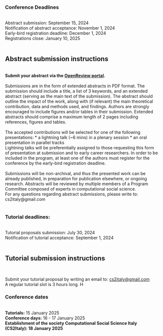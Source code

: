 <h3>Conference Deadlines</h3><br/>
Abstract submission: September 15, 2024<br/>
Notification of abstract acceptance: November 1, 2024<br/>
Early-bird registration deadline: December 1, 2024<br/>
Registrations close: January 10, 2025<br/>
<br/>
<h2>Abstract submission instructions</h2><br/>
<b>Submit your abstract via the <a href="https://openreview.net/group?id=CS2Italy.org/2025/Conference">OpenReview portal</a>.</b><br/>
<br/>
Submissions are in the form of extended abstracts in PDF format. The submission should include a title, a list of 3 keywords, and an extended abstract (serving as the main text of the submission). The abstract should outline the impact of the work, along with (if relevant) the main theoretical contribution, data and methods used, and findings. Authors are strongly encouraged to include figures and/or tables in their submission. Extended abstracts should comprise a maximum length of 2 pages including references, figures and tables.<br/>
<br/>
The accepted contributions will be selected for one of the following presentations:
* a lightning talk (~6 mins) in a plenary session
* an oral presentation in parallel tracks
<br/>
Lightning talks will be preferentially assigned to those requesting this form of presentation at submission and to early career researchers. In order to be included in the program, at least one of the authors must register for the conference by the early-bird registration deadline.<br/>
<br/>
Submissions will be non-archival, and thus the presented work can be already published, in preparation for publication elsewhere, or ongoing research. Abstracts will be reviewed by multiple members of a Program Committee composed of experts in computational social science.<br/>
For any questions regarding abstract submissions, please write to: cs2italy@gmail.com
<br/>
<br/>
<h3>Tutorial deadlines:</h3><br/>
Tutorial proposals submission: July 30, 2024<br/>
Notification of tutorial acceptance: September 1, 2024<br/>
<br/>
<h2>Tutorial submission instructions</h2><br/>

Submit your tutorial proposal by writing an email to: cs2italy@gmail.com<br/>
A regular tutorial slot is 3 hours long. H
<br/>
<h3>Conference dates</h3><br/>
<b>Tutorials:</b> 15 January 2025<br/>
<b>Conference days:</b> 16 - 17 January 2025<br/>
<b>Establishment of the society <b>Computational Social Science Italy (CS2Italy):</b> 18 January 2025
